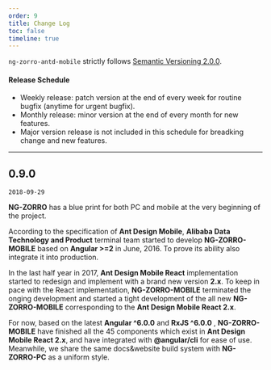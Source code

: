 ```yaml
---
order: 9
title: Change Log
toc: false
timeline: true
---
```


`ng-zorro-antd-mobile` strictly follows [Semantic Versioning 2.0.0](http://semver.org/lang/zh-CN/).

#### Release Schedule

- Weekly release: patch version at the end of every week for routine bugfix (anytime for urgent bugfix).
- Monthly release: minor version at the end of every month for new features.
- Major version release is not included in this schedule for breadking change and new features.

---

## 0.9.0

`2018-09-29`

**NG-ZORRO** has a blue print for both PC and mobile at the very beginning of the project.

According to the specification of **Ant Design Mobile**, **Alibaba Data Technology and Product** terminal team started to develop **NG-ZORRO-MOBILE** based on **Angular >=2** in June, 2016. To prove its ability also integrate it into production.

 In the last half year in 2017, **Ant Design Mobile React** implementation started to redesign and implement with a brand new version **2.x**. To keep in pace with the React implementation, **NG-ZORRO-MOBILE** terminated the onging development and started a tight development of the all new **NG-ZORRO-MOBILE** corresponding to the **Ant Design Mobile React 2.x**.

For now, based on the latest **Angular ^6.0.0** and **RxJS ^6.0.0** , **NG-ZORRO-MOBILE** have finished all the 45 components which exist in **Ant Design Mobile React 2.x**, and have integrated with **@angular/cli** for ease of use. Meanwhile, we share the same docs&website build system with **NG-ZORRO-PC** as a uniform style.
